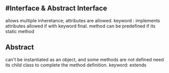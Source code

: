 #Interface & Abstract
Interface 
---
allows multiple inheretance; attributes are allowed. keyword : implements
attributes allowed if with keyword final. 
method can be predefined if its static method

Abstract
---
 can't be instantiated as an object, and some methods are not defined need its child class to complete the method definition. keyword: extends

